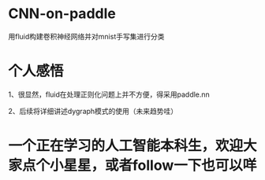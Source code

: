 # CNN-on-paddle
用fluid构建卷积神经网络并对mnist手写集进行分类
# 个人感悟
1、很显然，fluid在处理正则化问题上并不方便，得采用paddle.nn

2、后续将详细讲述dygraph模式的使用（未来趋势哇）

# 一个正在学习的人工智能本科生，欢迎大家点个小星星，或者follow一下也可以咩

